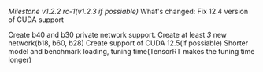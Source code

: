 *Milestone v1.2.2 rc-1(v1.2.3 if possiable)*
What's changed:
Fix 12.4 version of CUDA support

Create b40 and b30 private network support.
Create at least *3* new network(b18, b60, b28)
Create support of CUDA 12.5(if possiable)
Shorter model and benchmark loading, tuning time(TensorRT makes the tuning time longer)

